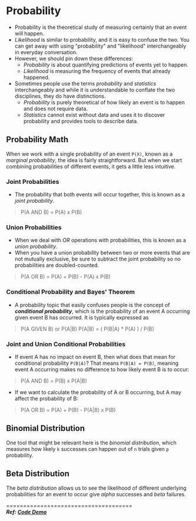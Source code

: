 # Probability

- Probability is the theoretical study of measuring certainly that an event will happen.
- _Likelihood_ is similar to probability, and it is easy to confuse the two. You can get away with using "probability"
  and "likelihood" interchangeably in everyday conversation.
- However, we should pin down these differences:
    - _Probability_ is about quantifying predictions of events yet to happen.
    - _Likelihood_ is measuring the frequency of events that already happened.
- Sometimes people use the terms _probability_ and _statistics_ interchangeably and while it is understandable to
  conflate the two disciplines, they do have distinctions.
    - _Probability_ is purely theoretical of how likely an event is to happen and does not require data.
    - _Statistics_ cannot exist without data and uses it to discover probability and provides tools to describe data.

## Probability Math

When we work with a single probability of an event `P(X)`, known as a _marginal probability_, the idea is fairly
straightforward. But when we start combining probabilities of different events, it gets a little less intuitive.

### Joint Probabilities

- The probability that both events will occur together, this is known as a _joint probability_.

> P(A AND B) = P(A) x P(B)

### Union Probabilities

- When we deal with _OR_ operations with probabilities, this is known as a _union probability_.
- When you have a union probability between two or more events that are not mutually exclusive, be sure to subtract the
  joint probability so no probabilities are doubled-counted.

> P(A OR B) = P(A) + P(B) - P(A) x P(B)

### Conditional Probability and Bayes' Theorem

- A probability topic that easily confuses people is the concept of _**conditional probability**_, which is the
  probability of an event A occurring given event B has occurred. It is typically expressed as

> P(A GIVEN B) or P(A|B)
> P(A|B) = ( P(B|A) * P(A) ) / P(B)

### Joint and Union Conditional Probabilities

- If event A has no impact on event B, then what does that mean for conditional probability `P(B|A)`? That
  means `P(B|A) = P(B)`, meaning event A occurring makes no difference to how likely event B is to occur:

> P(A AND B) = P(B) x P(A|B)

- If we want to calculate the probability of A or B occurring, but A may affect the probability of B:

> P(A OR B) = P(A) + P(B) - P(A|B) x P(B)

## Binomial Distribution

One tool that might be relevant here is the _binomial distribution_, which measures how likely `k` successes can happen
out of `n` trials given `p` probability.

## Beta Distribution

The _beta distribution_ allows us to see the likelihood of different underlying probabilities for an event to occur give
_alpha_ successes and _beta_ failures.

===================================== <br />
**_Ref: [Code Demo](chapter2.py)_**